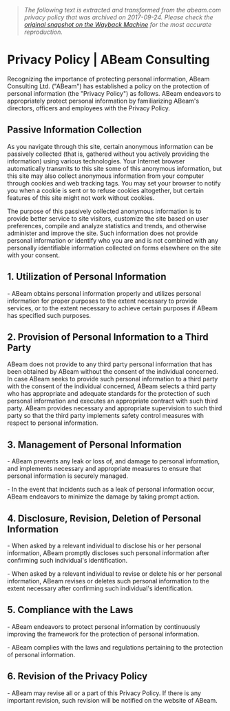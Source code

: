 > *The following text is extracted and transformed from the abeam.com privacy policy that was archived on 2017-09-24. Please check the [original snapshot on the Wayback Machine](https://web.archive.org/web/20170924123522id_/http%3A//www.abeam.com/legal/privacy-policy.html) for the most accurate reproduction.*

# Privacy Policy | ABeam Consulting

Recognizing the importance of protecting personal information, ABeam Consulting Ltd. ("ABeam") has established a policy on the protection of personal information (the "Privacy Policy") as follows. ABeam endeavors to appropriately protect personal information by familiarizing ABeam's directors, officers and employees with the Privacy Policy.

## Passive Information Collection

As you navigate through this site, certain anonymous information can be passively collected (that is, gathered without you actively providing the information) using various technologies. Your Internet browser automatically transmits to this site some of this anonymous information, but this site may also collect anonymous information from your computer through cookies and web tracking tags. You may set your browser to notify you when a cookie is sent or to refuse cookies altogether, but certain features of this site might not work without cookies. 

The purpose of this passively collected anonymous information is to provide better service to site visitors, customize the site based on user preferences, compile and analyze statistics and trends, and otherwise administer and improve the site. Such information does not provide personal information or identify who you are and is not combined with any personally identifiable information collected on forms elsewhere on the site with your consent.

## 1\. Utilization of Personal Information

\- ABeam obtains personal information properly and utilizes personal information for proper purposes to the extent necessary to provide services, or to the extent necessary to achieve certain purposes if ABeam has specified such purposes.

## 2\. Provision of Personal Information to a Third Party

ABeam does not provide to any third party personal information that has been obtained by ABeam without the consent of the individual concerned. In case ABeam seeks to provide such personal information to a third party with the consent of the individual concerned, ABeam selects a third party who has appropriate and adequate standards for the protection of such personal information and executes an appropriate contract with such third party. ABeam provides necessary and appropriate supervision to such third party so that the third party implements safety control measures with respect to personal information.

## 3\. Management of Personal Information

\- ABeam prevents any leak or loss of, and damage to personal information, and implements necessary and appropriate measures to ensure that personal information is securely managed. 

\- In the event that incidents such as a leak of personal information occur, ABeam endeavors to minimize the damage by taking prompt action.

## 4\. Disclosure, Revision, Deletion of Personal Information

\- When asked by a relevant individual to disclose his or her personal information, ABeam promptly discloses such personal information after confirming such individual's identification. 

\- When asked by a relevant individual to revise or delete his or her personal information, ABeam revises or deletes such personal information to the extent necessary after confirming such individual's identification.

## 5\. Compliance with the Laws

\- ABeam endeavors to protect personal information by continuously improving the framework for the protection of personal information. 

\- ABeam complies with the laws and regulations pertaining to the protection of personal information.

## 6\. Revision of the Privacy Policy

\- ABeam may revise all or a part of this Privacy Policy. If there is any important revision, such revision will be notified on the website of ABeam.

